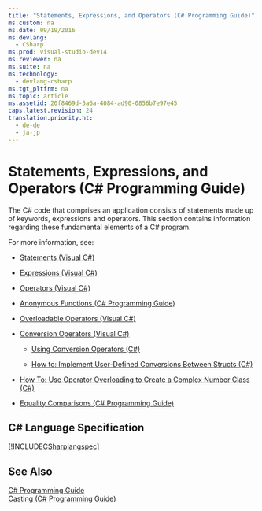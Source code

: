 ```yaml
---
title: "Statements, Expressions, and Operators (C# Programming Guide)"
ms.custom: na
ms.date: 09/19/2016
ms.devlang: 
  - CSharp
ms.prod: visual-studio-dev14
ms.reviewer: na
ms.suite: na
ms.technology: 
  - devlang-csharp
ms.tgt_pltfrm: na
ms.topic: article
ms.assetid: 20f8469d-5a6a-4084-ad90-0856b7e97e45
caps.latest.revision: 24
translation.priority.ht: 
  - de-de
  - ja-jp
---
```

# Statements, Expressions, and Operators (C# Programming Guide)
The C# code that comprises an application consists of statements made up of keywords, expressions and operators. This section contains information regarding these fundamental elements of a C# program.  
  
 For more information, see:  
  
-   [Statements (Visual C#)](../vs140/Statements--C#-Programming-Guide-.md)  
  
-   [Expressions (Visual C#)](../Topic/Expressions%20\(C%23%20Programming%20Guide\).md)  
  
-   [Operators (Visual C#)](../Topic/Operators%20\(C%23%20Programming%20Guide\).md)  
  
-   [Anonymous Functions (C# Programming Guide)](../vs140/Anonymous-Functions--C#-Programming-Guide-.md)  
  
-   [Overloadable Operators (Visual C#)](../Topic/Overloadable%20Operators%20\(C%23%20Programming%20Guide\).md)  
  
-   [Conversion Operators (Visual C#)](../Topic/Conversion%20Operators%20\(C%23%20Programming%20Guide\).md)  
  
    -   [Using Conversion Operators (C#)](../vs140/Using-Conversion-Operators--C#-Programming-Guide-.md)  
  
    -   [How to: Implement User-Defined Conversions Between Structs (C#)](../vs140/How-to--Implement-User-Defined-Conversions-Between-Structs--C#-Programming-Guide-.md)  
  
-   [How To: Use Operator Overloading to Create a Complex Number Class (C#)](../Topic/How%20to:%20Use%20Operator%20Overloading%20to%20Create%20a%20Complex%20Number%20Class%20\(C%23%20Programming%20Guide\).md)  
  
-   [Equality Comparisons (C# Programming Guide)](../Topic/Equality%20Comparisons%20\(C%23%20Programming%20Guide\).md)  
  
## C# Language Specification  
 [!INCLUDE[CSharplangspec](../vs140/includes/Csharplangspec_md.md)]  
  
## See Also  
 [C# Programming Guide](../vs140/C#-Programming-Guide.md)   
 [Casting (C# Programming Guide)](../Topic/Casting%20and%20Type%20Conversions%20\(C%23%20Programming%20Guide\).md)